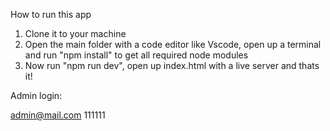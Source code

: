 How to run this app

1. Clone it to your machine
2. Open the main folder with a code editor like Vscode, open up a terminal and run "npm install" to get all required node modules
3. Now run "npm run dev", open up index.html with a live server and thats it!

Admin login:

admin@mail.com 111111